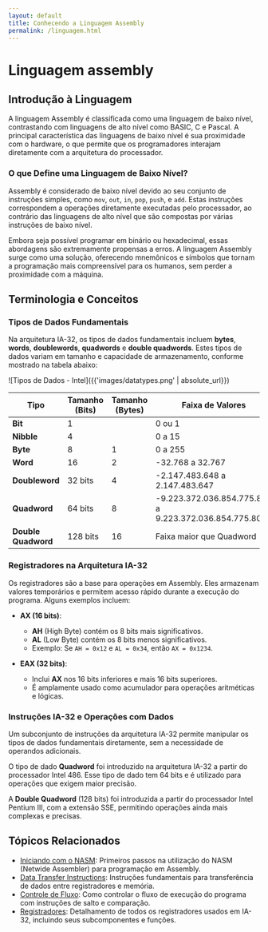 ```yaml
---
layout: default
title: Conhecendo a Linguagem Assembly
permalink: /linguagem.html
---
```


# Linguagem assembly

## Introdução à Linguagem

A linguagem Assembly é classificada como uma linguagem de baixo nível, contrastando com linguagens de alto nível como BASIC, C e Pascal. A principal característica das linguagens de baixo nível é sua proximidade com o hardware, o que permite que os programadores interajam diretamente com a arquitetura do processador.

### O que Define uma Linguagem de Baixo Nível?

Assembly é considerado de baixo nível devido ao seu conjunto de instruções simples, como `mov`, `out`, `in`, `pop`, `push`, e `add`. Estas instruções correspondem a operações diretamente executadas pelo processador, ao contrário das linguagens de alto nível que são compostas por várias instruções de baixo nível.

Embora seja possível programar em binário ou hexadecimal, essas abordagens são extremamente propensas a erros. A linguagem Assembly surge como uma solução, oferecendo mnemônicos e símbolos que tornam a programação mais compreensível para os humanos, sem perder a proximidade com a máquina.

## Terminologia e Conceitos

### Tipos de Dados Fundamentais

Na arquitetura IA-32, os tipos de dados fundamentais incluem **bytes**, **words**, **doublewords**, **quadwords** e **double quadwords**. Estes tipos de dados variam em tamanho e capacidade de armazenamento, conforme mostrado na tabela abaixo:

![Tipos de Dados - Intel]({{'images/datatypes.png' | absolute_url}})

| **Tipo**                | **Tamanho (Bits)** | **Tamanho (Bytes)** | **Faixa de Valores**  |
|-------------------------|--------------------|---------------------|-----------------------|
| **Bit**                 | 1                  |                     | 0 ou 1                |
| **Nibble**              | 4                  |                     | 0 a 15                |
| **Byte**                | 8                  | 1                   | 0 a 255               |
| **Word**                | 16                 | 2                   | -32.768 a 32.767      |
| **Doubleword**          | 32 bits            | 4                   | -2.147.483.648 a 2.147.483.647 |
| **Quadword**            | 64 bits            | 8                   | -9.223.372.036.854.775.808 a 9.223.372.036.854.775.807              |
| **Double Quadword**     | 128 bits           | 16                  |     Faixa maior que Quadword            |

### Registradores na Arquitetura IA-32

Os registradores são a base para operações em Assembly. Eles armazenam valores temporários e permitem acesso rápido durante a execução do programa. Alguns exemplos incluem:

- **AX (16 bits)**:  
  - **AH** (High Byte) contém os 8 bits mais significativos.  
  - **AL** (Low Byte) contém os 8 bits menos significativos.  
  - Exemplo: Se `AH = 0x12` e `AL = 0x34`, então `AX = 0x1234`.

- **EAX (32 bits)**:  
  - Inclui **AX** nos 16 bits inferiores e mais 16 bits superiores.  
  - É amplamente usado como acumulador para operações aritméticas e lógicas.

### Instruções IA-32 e Operações com Dados

Um subconjunto de instruções da arquitetura IA-32 permite manipular os tipos de dados fundamentais diretamente, sem a necessidade de operandos adicionais.

O tipo de dado **Quadword** foi introduzido na arquitetura IA-32 a partir do processador Intel 486. Esse tipo de dado tem 64 bits e é utilizado para operações que exigem maior precisão.

A **Double Quadword** (128 bits) foi introduzida a partir do processador Intel Pentium III, com a extensão SSE, permitindo operações ainda mais complexas e precisas.

## Tópicos Relacionados

- [Iniciando com o NASM](/nasm): Primeiros passos na utilização do NASM (Netwide Assembler) para programação em Assembly.
- [Data Transfer Instructions](/data-transfer-instructions): Instruções fundamentais para transferência de dados entre registradores e memória.
- [Controle de Fluxo](/control-transfer-instructions): Como controlar o fluxo de execução do programa com instruções de salto e comparação.
- [Registradores](/registradores): Detalhamento de todos os registradores usados em IA-32, incluindo seus subcomponentes e funções.